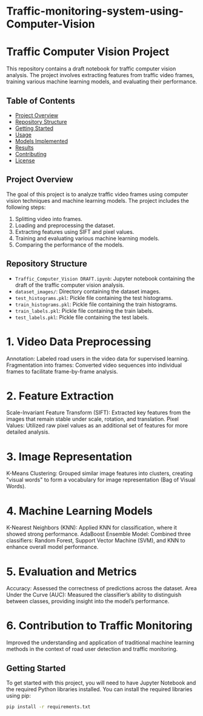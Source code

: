 # Traffic-monitoring-system-using-Computer-Vision

# Traffic Computer Vision Project

This repository contains a draft notebook for traffic computer vision analysis. The project involves extracting features from traffic video frames, training various machine learning models, and evaluating their performance.

## Table of Contents

- [Project Overview](#project-overview)
- [Repository Structure](#repository-structure)
- [Getting Started](#getting-started)
- [Usage](#usage)
- [Models Implemented](#models-implemented)
- [Results](#results)
- [Contributing](#contributing)
- [License](#license)

## Project Overview

The goal of this project is to analyze traffic video frames using computer vision techniques and machine learning models. The project includes the following steps:
1. Splitting video into frames.
2. Loading and preprocessing the dataset.
3. Extracting features using SIFT and pixel values.
4. Training and evaluating various machine learning models.
5. Comparing the performance of the models.

## Repository Structure

- `Traffic_Computer_Vision DRAFT.ipynb`: Jupyter notebook containing the draft of the traffic computer vision analysis.
- `dataset_images/`: Directory containing the dataset images.
- `test_histograms.pkl`: Pickle file containing the test histograms.
- `train_histograms.pkl`: Pickle file containing the train histograms.
- `train_labels.pkl`: Pickle file containing the train labels.
- `test_labels.pkl`: Pickle file containing the test labels.

# 1. Video Data Preprocessing
Annotation: Labeled road users in the video data for supervised learning.
Fragmentation into frames: Converted video sequences into individual frames to facilitate frame-by-frame analysis.
# 2. Feature Extraction
Scale-Invariant Feature Transform (SIFT): Extracted key features from the images that remain stable under scale, rotation, and translation.
Pixel Values: Utilized raw pixel values as an additional set of features for more detailed analysis.
# 3. Image Representation
K-Means Clustering: Grouped similar image features into clusters, creating "visual words" to form a vocabulary for image representation (Bag of Visual Words).
# 4. Machine Learning Models
K-Nearest Neighbors (KNN): Applied KNN for classification, where it showed strong performance.
AdaBoost Ensemble Model:
Combined three classifiers: Random Forest, Support Vector Machine (SVM), and KNN to enhance overall model performance.
# 5. Evaluation and Metrics
Accuracy: Assessed the correctness of predictions across the dataset.
Area Under the Curve (AUC): Measured the classifier’s ability to distinguish between classes, providing insight into the model’s performance.
# 6. Contribution to Traffic Monitoring
Improved the understanding and application of traditional machine learning methods in the context of road user detection and traffic monitoring.


## Getting Started

To get started with this project, you will need to have Jupyter Notebook and the required Python libraries installed. You can install the required libraries using pip:

```sh
pip install -r requirements.txt

 

